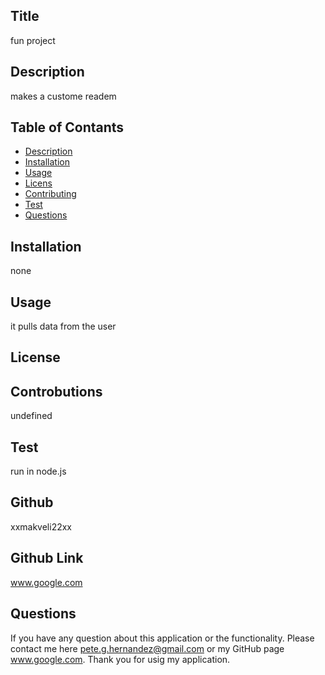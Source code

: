 ## Title

fun project

## Description

makes a custome readem

## Table of Contants

* [Description](#Description)
* [Installation](#Installation)
* [Usage](#Usage)
* [Licens](#License)
* [Contributing](#Contribution)
* [Test](#Test)
* [Questions](#Questions)

## Installation

none

## Usage

it pulls data from the user

## License



## Controbutions

undefined

## Test

run in  node.js

## Github

xxmakveli22xx  
    
## Github Link

www.google.com

## Questions

 If you have any question about this application or the functionality. Please
 contact me here pete.g.hernandez@gmail.com or my GitHub page www.google.com.
 Thank you for usig my application.

